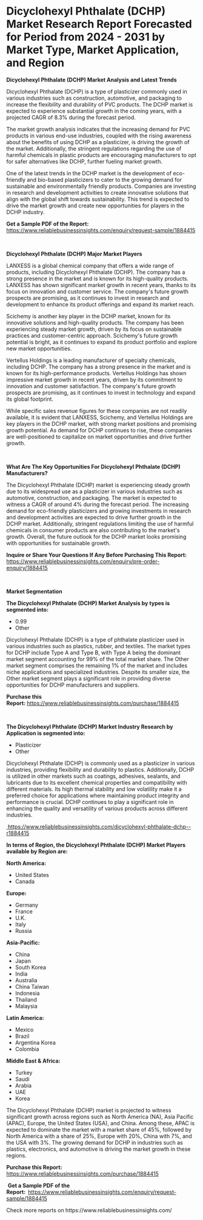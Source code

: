 <p><h1>Dicyclohexyl Phthalate (DCHP) Market Research Report Forecasted for Period from 2024 -  2031 by Market Type, Market Application, and Region</h1></p><p><strong>Dicyclohexyl Phthalate (DCHP) Market Analysis and Latest Trends</strong></p>
<p><p>Dicyclohexyl Phthalate (DCHP) is a type of plasticizer commonly used in various industries such as construction, automotive, and packaging to increase the flexibility and durability of PVC products. The DCHP market is expected to experience substantial growth in the coming years, with a projected CAGR of 8.3% during the forecast period.</p><p>The market growth analysis indicates that the increasing demand for PVC products in various end-use industries, coupled with the rising awareness about the benefits of using DCHP as a plasticizer, is driving the growth of the market. Additionally, the stringent regulations regarding the use of harmful chemicals in plastic products are encouraging manufacturers to opt for safer alternatives like DCHP, further fueling market growth.</p><p>One of the latest trends in the DCHP market is the development of eco-friendly and bio-based plasticizers to cater to the growing demand for sustainable and environmentally friendly products. Companies are investing in research and development activities to create innovative solutions that align with the global shift towards sustainability. This trend is expected to drive the market growth and create new opportunities for players in the DCHP industry.</p></p>
<p><strong>Get a Sample PDF of the Report:&nbsp;</strong> <a href="https://www.reliablebusinessinsights.com/enquiry/request-sample/1884415">https://www.reliablebusinessinsights.com/enquiry/request-sample/1884415</a></p>
<p>&nbsp;</p>
<p><strong>Dicyclohexyl Phthalate (DCHP) Major Market Players</strong></p>
<p><p>LANXESS is a global chemical company that offers a wide range of products, including Dicyclohexyl Phthalate (DCHP). The company has a strong presence in the market and is known for its high-quality products. LANXESS has shown significant market growth in recent years, thanks to its focus on innovation and customer service. The company's future growth prospects are promising, as it continues to invest in research and development to enhance its product offerings and expand its market reach.</p><p>Scichemy is another key player in the DCHP market, known for its innovative solutions and high-quality products. The company has been experiencing steady market growth, driven by its focus on sustainable practices and customer-centric approach. Scichemy's future growth potential is bright, as it continues to expand its product portfolio and explore new market opportunities.</p><p>Vertellus Holdings is a leading manufacturer of specialty chemicals, including DCHP. The company has a strong presence in the market and is known for its high-performance products. Vertellus Holdings has shown impressive market growth in recent years, driven by its commitment to innovation and customer satisfaction. The company's future growth prospects are promising, as it continues to invest in technology and expand its global footprint.</p><p>While specific sales revenue figures for these companies are not readily available, it is evident that LANXESS, Scichemy, and Vertellus Holdings are key players in the DCHP market, with strong market positions and promising growth potential. As demand for DCHP continues to rise, these companies are well-positioned to capitalize on market opportunities and drive further growth.</p></p>
<p>&nbsp;</p>
<p><strong>What Are The Key Opportunities For Dicyclohexyl Phthalate (DCHP) Manufacturers?</strong></p>
<p><p>The Dicyclohexyl Phthalate (DCHP) market is experiencing steady growth due to its widespread use as a plasticizer in various industries such as automotive, construction, and packaging. The market is expected to witness a CAGR of around 4% during the forecast period. The increasing demand for eco-friendly plasticizers and growing investments in research and development activities are expected to drive further growth in the DCHP market. Additionally, stringent regulations limiting the use of harmful chemicals in consumer products are also contributing to the market's growth. Overall, the future outlook for the DCHP market looks promising with opportunities for sustainable growth.</p></p>
<p><strong>Inquire or Share Your Questions If Any Before Purchasing This Report:</strong> <a href="https://www.reliablebusinessinsights.com/enquiry/pre-order-enquiry/1884415">https://www.reliablebusinessinsights.com/enquiry/pre-order-enquiry/1884415</a></p>
<p>&nbsp;</p>
<p><strong>Market Segmentation</strong></p>
<p><strong>The Dicyclohexyl Phthalate (DCHP) Market Analysis by types is segmented into:</strong></p>
<p><ul><li>0.99</li><li>Other</li></ul></p>
<p><p>Dicyclohexyl Phthalate (DCHP) is a type of phthalate plasticizer used in various industries such as plastics, rubber, and textiles. The market types for DCHP include Type A and Type B, with Type A being the dominant market segment accounting for 99% of the total market share. The Other market segment comprises the remaining 1% of the market and includes niche applications and specialized industries. Despite its smaller size, the Other market segment plays a significant role in providing diverse opportunities for DCHP manufacturers and suppliers.</p></p>
<p><strong>Purchase this Report:&nbsp;</strong><a href="https://www.reliablebusinessinsights.com/purchase/1884415">https://www.reliablebusinessinsights.com/purchase/1884415</a></p>
<p>&nbsp;</p>
<p><strong>The Dicyclohexyl Phthalate (DCHP) Market Industry Research by Application is segmented into:</strong></p>
<p><ul><li>Plasticizer</li><li>Other</li></ul></p>
<p><p>Dicyclohexyl Phthalate (DCHP) is commonly used as a plasticizer in various industries, providing flexibility and durability to plastics. Additionally, DCHP is utilized in other markets such as coatings, adhesives, sealants, and lubricants due to its excellent chemical properties and compatibility with different materials. Its high thermal stability and low volatility make it a preferred choice for applications where maintaining product integrity and performance is crucial. DCHP continues to play a significant role in enhancing the quality and versatility of various products across different industries.</p></p>
<p><a href="https://www.reliablebusinessinsights.com/dicyclohexyl-phthalate-dchp--r1884415">&nbsp;https://www.reliablebusinessinsights.com/dicyclohexyl-phthalate-dchp--r1884415</a></p>
<p><strong>In terms of Region, the Dicyclohexyl Phthalate (DCHP) Market Players available by Region are:</strong></p>
<p>
    <p> <strong> North America: </strong>
        <ul>
            <li>United States</li>
            <li>Canada</li>
        </ul>
        </p> 
    <p> <strong> Europe: </strong>
        <ul>
            <li>Germany</li>
            <li>France</li>
            <li>U.K.</li>
            <li>Italy</li>
            <li>Russia</li>
        </ul>
        </p> 
    <p> <strong> Asia-Pacific: </strong>
        <ul>
            <li>China</li>
            <li>Japan</li>
            <li>South Korea</li>
            <li>India</li>
            <li>Australia</li>
            <li>China Taiwan</li>
            <li>Indonesia</li>
            <li>Thailand</li>
            <li>Malaysia</li>
        </ul>
        </p> 
    <p> <strong> Latin America: </strong>
        <ul>
            <li>Mexico</li>
            <li>Brazil</li>
            <li>Argentina Korea</li>
            <li>Colombia</li>
        </ul>
        </p> 
    <p> <strong> Middle East & Africa: </strong>
        <ul>
            <li>Turkey</li>
            <li>Saudi</li>
            <li>Arabia</li>
            <li>UAE</li>
            <li>Korea</li>
        </ul>
    </p>
    </p>
<p><p>The Dicyclohexyl Phthalate (DCHP) market is projected to witness significant growth across regions such as North America (NA), Asia Pacific (APAC), Europe, the United States (USA), and China. Among these, APAC is expected to dominate the market with a market share of 45%, followed by North America with a share of 25%, Europe with 20%, China with 7%, and the USA with 3%. The growing demand for DCHP in industries such as plastics, electronics, and automotive is driving the market growth in these regions.</p></p>
<p><strong>Purchase this Report: </strong><a href="https://www.reliablebusinessinsights.com/purchase/1884415">https://www.reliablebusinessinsights.com/purchase/1884415</a></p>
<p>&nbsp;<strong>Get a Sample PDF of the Report:&nbsp;&nbsp;</strong><a href="https://www.reliablebusinessinsights.com/enquiry/request-sample/1884415">https://www.reliablebusinessinsights.com/enquiry/request-sample/1884415</a></p>
<p><strong></strong></p>
<p>Check more reports on https://www.reliablebusinessinsights.com/</p>